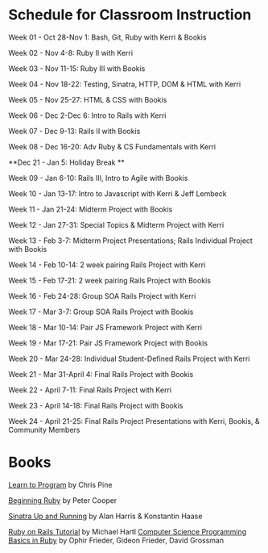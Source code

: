 Schedule for Classroom Instruction
==================================

Week 01 - Oct 28-Nov 1: Bash, Git, Ruby with Kerri & Bookis

Week 02 - Nov 4-8: Ruby II with Kerri

Week 03 - Nov 11-15: Ruby III with Bookis 

Week 04 - Nov 18-22: Testing, Sinatra, HTTP, DOM & HTML with Kerri

Week 05 - Nov 25-27: HTML & CSS with Bookis 

Week 06 - Dec 2-Dec 6: Intro to Rails with Kerri

Week 07 - Dec 9-13: Rails II with Bookis 

Week 08 - Dec 16-20: Adv Ruby & CS Fundamentals with Kerri 

**Dec 21 - Jan 5: Holiday Break **

Week 09 - Jan 6-10: Rails III, Intro to Agile with Bookis

Week 10 - Jan 13-17: Intro to Javascript with Kerri & Jeff Lembeck

Week 11 - Jan 21-24: Midterm Project with Bookis

Week 12 - Jan 27-31: Special Topics & Midterm Project with Kerri

Week 13 - Feb 3-7: Midterm Project Presentations; Rails Individual Project with Bookis

Week 14 - Feb 10-14: 2 week pairing Rails Project with Kerri

Week 15 - Feb 17-21: 2 week pairing Rails Project with Bookis 

Week 16 - Feb 24-28: Group SOA Rails Project with Kerri

Week 17 - Mar 3-7:  Group SOA Rails Project with Bookis

Week 18 - Mar 10-14: Pair JS Framework Project with Kerri

Week 19 - Mar 17-21: Pair JS Framework Project with Bookis

Week 20 - Mar 24-28: Individual Student-Defined Rails Project with Kerri

Week 21 - Mar 31-April 4: Final Rails Project with Bookis

Week 22 - April 7-11: Final Rails Project with Kerri

Week 23 - April 14-18: Final Rails Project with Bookis

Week 24 - April 21-25: Final Rails Project Presentations with Kerri, Bookis, & Community Members 


Books
=====
[Learn to Program](http://pine.fm/LearnToProgram/) by Chris Pine

[Beginning Ruby](http://beginningruby.org/) by Peter Cooper

[Sinatra Up and Running](http://shop.oreilly.com/product/0636920019664.do) by Alan Harris & Konstantin Haase

[Ruby on Rails Tutorial](http://ruby.railstutorial.org/) by Michael Hartl
[Computer Science Programming Basics in Ruby](http://shop.oreilly.com/product/0636920028192.do) by Ophir Frieder, Gideon Frieder, David Grossman